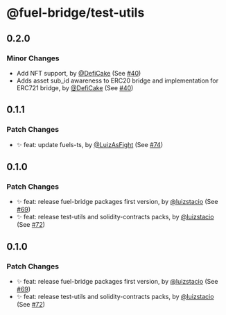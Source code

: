 # @fuel-bridge/test-utils

## 0.2.0

### Minor Changes

- Add NFT support, by [@DefiCake](https://github.com/DefiCake) (See [#40](https://github.com/FuelLabs/fuel-bridge/pull/40))
- Adds asset sub_id awareness to ERC20 bridge and implementation for ERC721 bridge, by [@DefiCake](https://github.com/DefiCake) (See [#40](https://github.com/FuelLabs/fuel-bridge/pull/40))

## 0.1.1

### Patch Changes

- ✨ feat: update fuels-ts, by [@LuizAsFight](https://github.com/LuizAsFight) (See [#74](https://github.com/FuelLabs/fuel-bridge/pull/74))

## 0.1.0

### Patch Changes

- ✨ feat: release fuel-bridge packages first version, by [@luizstacio](https://github.com/luizstacio) (See [#69](https://github.com/FuelLabs/fuel-bridge/pull/69))
- ✨ feat: release test-utils and solidity-contracts packs, by [@luizstacio](https://github.com/luizstacio) (See [#72](https://github.com/FuelLabs/fuel-bridge/pull/72))

## 0.1.0

### Patch Changes

- ✨ feat: release fuel-bridge packages first version, by [@luizstacio](https://github.com/luizstacio) (See [#69](https://github.com/FuelLabs/fuel-bridge/pull/69))
- ✨ feat: release test-utils and solidity-contracts packs, by [@luizstacio](https://github.com/luizstacio) (See [#72](https://github.com/FuelLabs/fuel-bridge/pull/72))
